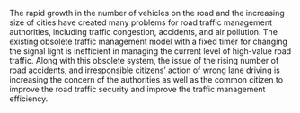The rapid growth in the number of vehicles on the road and the increasing
size of cities have created many problems for road traffic management
authorities, including traffic congestion, accidents, and air pollution. The
existing obsolete traffic management model with a fixed timer for changing the
signal light is inefficient in managing the current level of high-value road
traffic. Along with this obsolete system, the issue of the rising number of road
accidents, and irresponsible citizens’ action of wrong lane driving is increasing
the concern of the authorities as well as the common citizen to improve the road
traffic security and improve the traffic management efficiency.
